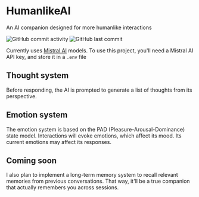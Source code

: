 # HumanlikeAI
An AI companion designed for more humanlike interactions

![GitHub commit activity](https://img.shields.io/github/commit-activity/m/fungamer2-2/HumanlikeAI)
![GitHub last commit](https://img.shields.io/github/last-commit/fungamer2-2/HumanlikeAI)


Currently uses [Mistral AI](https://mistral.ai) models. To use this project, you'll need a Mistral AI API key, and store it in a `.env` file

## Thought system

Before responding, the AI is prompted to generate a list of thoughts from its perspective. 

## Emotion system

The emotion system is based on the PAD (Pleasure-Arousal-Dominance) state model. Interactions will evoke emotions, which affect its mood. Its current emotions may affect its responses.

## Coming soon

I also plan to implement a long-term memory system to recall relevant memories from previous conversations. That way, it'll be a true companion that actually remembers you across sessions.
